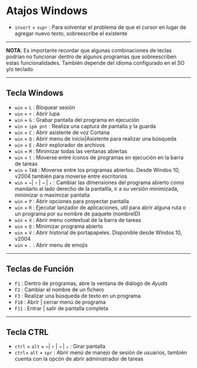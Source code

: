 # Atajos Windows

- `insert` + `supr` : Para solventar el problema de que el cursor en lugar de agregar nuevo texto, sobreescribe el existente


------------------------
__NOTA__: Es importante recordar que algunas combinaciones de teclas podrían no funcionar dentro de algunos programas que sobreescriben estas funcionalidades. También depende del idioma configurado en el SO y/o teclado

------------------------
## Tecla Windows
- `win` + `L` : Bloquear sesión
- `win` + `+` : Abrir lupa
- `win` + `G` : Grabar pantalla del programa en ejecución
- `win` + `ipm pnt` : Realiza una captura de pantalla y la guarda
- `win` + `C` : Abrir asistente de voz Cortana
- `win` + `Q` : Abrir menu de inicio|Asistente para realizar una búsqueda
- `win` + `E` : Abrir explorador de archivos
- `win` + `M` : Minimizar todas las ventanas abiertas
- `win` + `t` : Moverse entre íconos de programas en ejecución en la barra de tareas
- `win` + `TAB` : Moverse entre los programas abiertos. Desde Windos 10, v2004 también para moverse entre escritorios
- `win` + `←`| `↑` | `→` | `↓` : Cambiar las dimensiones del programa abierto como mandarlo al lado derecho de la pantallla, ir a su versión minimizada, minimizar o maximizar pantalla
- `win` + `P` : Abrir opciones para proyectar pantalla
- `win` + `R` : Ejecutar lanzador de aplicaciones, util para abrir alguna ruta o un programa por su nombre de paquete (nombreID)
- `win` + `X` : Abrir menu contextual de la barra de tareas
- `win` + `D` : Minimizar programa abierto
- `win` + `V` : Abrir historial de portapapeles. Disponible desde Windos 10, v2004
- `win` + `.` : Abrir menu de emojis


------------------------
## Teclas de Función
- `F1` : Dentro de programas, abre la ventana de diálogo de _Ayuda_
- `F2` : Cambiar el nombre de un fichero
- `F3` : Realizar una búsqueda de texto en un programa
- `F10` : Abrir | cerrar menú de programa
- `F11` : Entrar | salir de pantalla completa


------------------------
## Tecla CTRL
- `ctrl` + `alt` + `←`| `↑` | `→` | `↓` : Girar pantalla
- `ctrl`+ `alt` + `spr` : Abrir menú de manejo de sesión de usuarios, también cuenta con la opcón de abrir administrador de tareas




